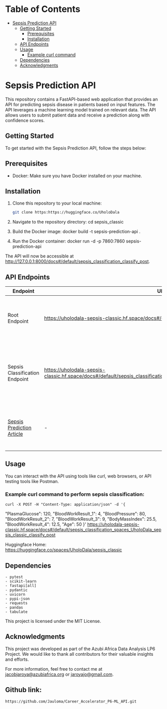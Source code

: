 # Table of Contents
- [Sepsis Prediction API](#sepsis-prediction-api)
  - [Getting Started](#getting-started)
    - [Prerequisites](#prerequisites)
    - [Installation](#installation)
  - [API Endpoints](#api-endpoints)
  - [Usage](#usage)
    - [Example curl command](#example-curl-command-to-perform-sepsis-classification)
  - [Dependencies](#dependencies)
  - [Acknowledgments](#acknowledgments)


# Sepsis Prediction API

This repository contains a FastAPI-based web application that provides an API for predicting sepsis disease in patients based on input features. The API leverages a machine learning model trained on relevant data. The API allows users to submit patient data and receive a prediction along with confidence scores.

## Getting Started

To get started with the Sepsis Prediction API, follow the steps below:

## Prerequisites

- Docker: Make sure you have Docker installed on your machine.

## Installation

1. Clone this repository to your local machine:

   ```bash
   git clone https:https://huggingface.co/UholoDala

2. Navigate to the repository directory:
    cd sepsis_classic

3. Build the Docker image:
    docker build -t sepsis-prediction-api .

4. Run the Docker container:
    docker run -d -p 7860:7860 sepsis-prediction-api

The API will now be accessible at http://127.0.0.1:8000/docs#/default/sepsis_classification_classify_post.

## API Endpoints

| Endpoint                            | URL                                                        | Method | Description                                               |
| ----------------------------------- | ---------------------------------------------------------- | ------ | --------------------------------------------------------- |
| Root Endpoint                      | https://uholodala-sepsis-classic.hf.space/docs#/default/root__get                                    | GET    | Provides basic information about the Sepsis Prediction API. |
| Sepsis Classification Endpoint     | https://uholodala-sepsis-classic.hf.space/docs#/default/sepsis_classification_spaces_UholoDala_sepsis_classic_classify_post | POST   | Accepts patient data and performs sepsis classification. Provides the prediction and confidence scores. |
| [Sepsis Prediction Article]() | - | - | Learn more about this app and its development in our Sepsis Prediction article. |


## Usage
You can interact with the API using tools like curl, web browsers, or API testing tools like Postman.

### Example curl command to perform sepsis classification:
    curl -X POST -H "Content-Type: application/json" -d '{
  "PlasmaGlucose": 120,
  "BloodWorkResult_1": 4,
  "BloodPressure": 80,
  "BloodWorkResult_2": 7,
  "BloodWorkResult_3": 9,
  "BodyMassIndex": 25.5,
  "BloodWorkResult_4": 12.5,
  "Age": 50
}' https://uholodala-sepsis-classic.hf.space/docs#/default/sepsis_classification_spaces_UholoDala_sepsis_classic_classify_post

Huggingface Home: https://huggingface.co/spaces/UholoDala/sepsis_classic

## Dependencies
    - pytest
    - scikit-learn
    - fastapi[all]
    - pydantic
    - uvicorn
    - pypi-json
    - requests
    - pandas
    - tabulate

This project is licensed under the MIT License.

## Acknowledgments
This project was developed as part of the Azubi Africa Data Analysis LP6 Project. We would like to thank all contributors for their valuable insights and efforts.

For more information, feel free to contact me at jacobjaroya@azubiafrica.org or jaroyajo@gmail.com.

## Github link:
    https://github.com/Jauloma/Career_Accelerator_P6-ML_API.git
